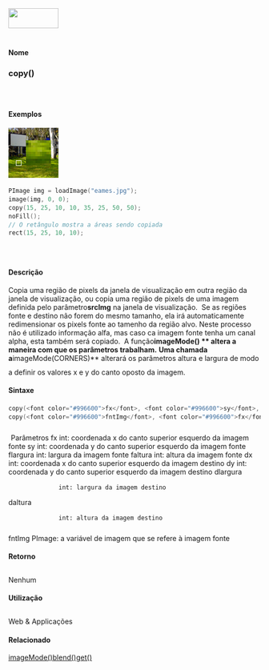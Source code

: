 <img height="40" src="../images/1pix.gif" width="100"/>
<img height="1" src="../images/1pix.gif" width="20"/>
<img height="1" src="../images/1pix.gif" width="555"/>

#### Nome
### copy()
<img height="25" src="../images/1pix.gif" width="1"/>

#### Exemplos
<img border="0" height="100" src="media/copy_.jpg" width="100"/>

```pde
PImage img = loadImage("eames.jpg"); 
image(img, 0, 0); 
copy(15, 25, 10, 10, 35, 25, 50, 50); 
noFill(); 
// O retângulo mostra a áreas sendo copiada
rect(15, 25, 10, 10); 

```
<img height="25" src="../images/1pix.gif" width="1"/>

#### Descrição
Copia uma região de pixels da janela de
visualização em outra região da janela de
visualização, ou copia uma região de pixels de uma
imagem definida pelo parâmetro**srcImg**
na janela de visualização.  Se as regiões
fonte e destino não forem do mesmo tamanho, ela irá
automaticamente redimensionar os pixels fonte ao tamenho da
região alvo. Neste processo não é utilizado
informação alfa, mas caso ca imagem fonte tenha um canal
alpha, esta também será copiado.  A
função**imageMode() ** altera a maneira com que os parâmetros trabalham.** **Uma chamada a**imageMode(CORNERS)** alterará os parâmetros altura e largura de modo a definir os valores x e y do canto oposto da imagem.
<img height="25" src="../images/1pix.gif" width="1"/>

#### Sintaxe
```pde
copy(<font color="#996600">fx</font>, <font color="#996600">sy</font>, <font color="#996600">flargura</font>, <font color="#996600">faltura</font>, <font color="#996600">dx</font>, <font color="#996600">dy</font>, <font color="#996600">dlargura</font>, <font color="#996600">daltura</font>)
copy(<font color="#996600">fntImg</font>, <font color="#996600">fx</font>, <font color="#996600">sy</font>, <font color="#996600">fwidth</font>, <font color="#996600">faltura</font>, <font color="#996600">dx</font>, <font color="#996600">dy</font>, <font color="#996600">dlargura</font>, <font color="#996600">daltura</font>)

```
<img height="25" src="../images/1pix.gif" width="1"/>
Parâmetros
fx
int: coordenada x do canto superior esquerdo da imagem fonte
sy
int: coordenada y do canto superior esquerdo da imagem fonte
flargura
int: largura da imagem fonte
faltura
int: altura da imagem fonte
dx
int: coordenada x do canto superior esquerdo da imagem destino
dy
int: coordenada y do canto superior esquerdo da imagem destino
dlargura


                  int: largura da imagem destino
daltura


                  int: altura da imagem destino
fntImg
PImage: a variável de imagem que se refere à imagem fonte
<img height="25" src="../images/1pix.gif" width="1"/>

#### Retorno

	
Nenhum
<img height="25" src="../images/1pix.gif" width="1"/>

#### Utilização

	
Web & Applicações
<img height="25" src="../images/1pix.gif" width="1"/>

#### Relacionado
[imageMode()](imageMode_)[blend()](blend_)[get()](get_)
